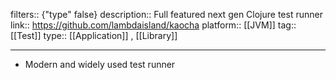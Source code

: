 filters:: {"type" false}
description:: Full featured next gen Clojure test runner
link:: https://github.com/lambdaisland/kaocha
platform::  [[JVM]]
tag:: [[Test]]
type:: [[Application]] , [[Library]]

- ---
- Modern and widely used test runner